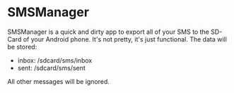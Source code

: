 SMSManager
==========

SMSManager is a quick and dirty app to export all of your SMS to the SD-Card of
your Android phone. It's not pretty, it's just functional. The data will be
stored:

* inbox: /sdcard/sms/inbox
* sent: /sdcard/sms/sent

All other messages will be ignored.

